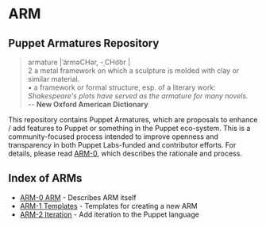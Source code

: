 ARM
===

Puppet Armatures Repository
---------------------------

<blockquote>
armature |ˈärməCHər, -ˌCHo͝or |<br />
2 a metal framework on which a sculpture is molded with clay or similar material. <br />
• a framework or formal structure, esp. of a literary work: <i>Shakespeare's plots have served as the armature for many novels.</i><br />
-- <b>New Oxford American Dictionary</b>
</blockquote>

This repository contains Puppet Armatures, which are proposals to enhance / add features to Puppet or something in the Puppet
eco-system. This is a community-focused process intended to improve openness and transparency in both Puppet Labs-funded
and contributor efforts. For details, please read [ARM-0](arm-0.arm/index.md), which describes the rationale and process.

Index of ARMs
-------------
* [ARM-0 ARM](arm-0.arm/index.md) - Describes ARM itself
* [ARM-1 Templates](arm-1.templates/index.md) - Templates for creating a new ARM
* [ARM-2 Iteration](arm-2.iteration/index.md) - Add iteration to the Puppet language

